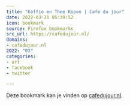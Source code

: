```yaml
---
title: "Koffie en Thee Kopen | Café du jour"
date: 2022-03-21 05:39:52
icon: bookmark
source: Firefox bookmarks
src_url: https://cafedujour.nl/
domains:
- cafedujour.nl
2022: "03"
categories:
- art
- facebook
- twitter

---
```

Deze bookmark kan je vinden op [cafedujour.nl](https://cafedujour.nl/).
